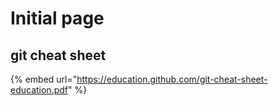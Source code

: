 # Initial page

## git cheat sheet

{% embed url="https://education.github.com/git-cheat-sheet-education.pdf" %}





